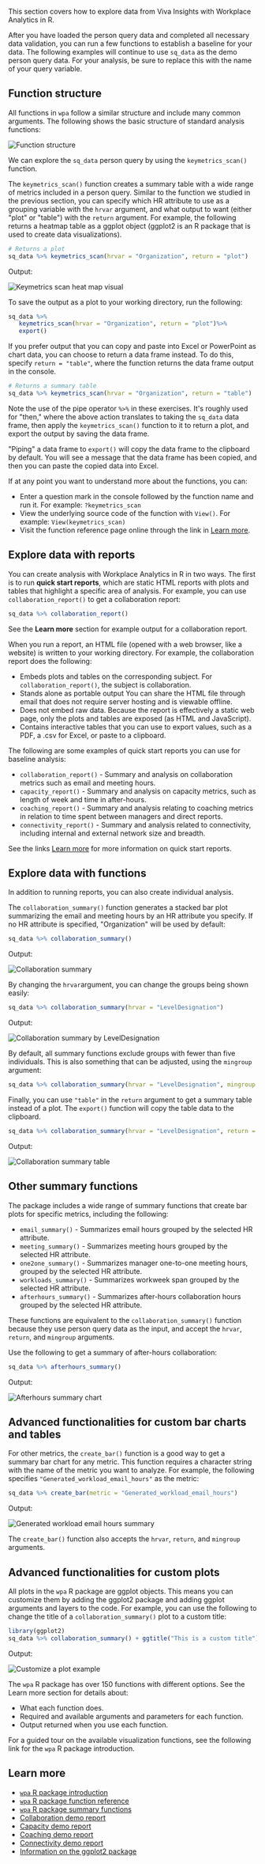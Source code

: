 This section covers how to explore data from Viva Insights with Workplace Analytics in R.

After you have loaded the person query data and completed all necessary data validation, you can run a few functions to establish a baseline for your data. The following examples will continue to use `sq_data` as the demo person query data. For your analysis, be sure to replace this with the name of your query variable.

## Function structure

All functions in `wpa` follow a similar structure and include many common arguments. The following shows the basic structure of standard analysis functions:

![Function structure](../media/function-structure.png)

We can explore the `sq_data` person query by using the `keymetrics_scan()` function.

The `keymetrics_scan()` function creates a summary table with a wide range of metrics included in a person query. Similar to the function we studied in the previous section, you can specify which HR attribute to use as a grouping variable with the `hrvar` argument, and what output to want (either "plot" or "table") with the `return` argument. For example, the following returns a heatmap table as a ggplot object (ggplot2 is an R package that is used to create data visualizations).

```R
# Returns a plot
sq_data %>% keymetrics_scan(hrvar = "Organization", return = "plot")
```

Output:

![Keymetrics scan heat map visual](../media/heatmap.png)

To save the output as a plot to your working directory, run the following:

```R
sq_data %>%
   keymetrics_scan(hrvar = "Organization", return = "plot")%>%
   export()
```

If you prefer output that you can copy and paste into Excel or PowerPoint as chart data, you can choose to return a data frame instead. To do this, specify `return = "table"`, where the function returns the data frame output in the console.

```R
# Returns a summary table
sq_data %>% keymetrics_scan(hrvar = "Organization", return = "table")
```

Note the use of the pipe operator `%>%` in these exercises. It's roughly used for "then," where the above action translates to taking the `sq_data` data frame, then apply the `keymetrics_scan()` function to it to return a plot, and export the output by saving the data frame.

"Piping" a data frame to `export()` will copy the data frame to the clipboard by default. You will see a message that the data frame has been copied, and then you can paste the copied data into Excel.

If at any point you want to understand more about the functions, you can:

- Enter a question mark in the console followed by the function name and run it.
For example: `?keymetrics_scan`
- View the underlying source code of the function with `View()`.
For example: `View(keymetrics_scan)`
- Visit the function reference page online through the link in [Learn more](#learn-more).

## Explore data with reports

You can create analysis with Workplace Analytics in R in two ways. The first is to run **quick start reports**, which are static HTML reports with plots and tables that highlight a specific area of analysis. For example, you can use `collaboration_report()` to get a collaboration report:

```R
sq_data %>% collaboration_report()
```

See the **Learn more** section for example output for a collaboration report.

When you run a report, an HTML file (opened with a web browser, like a website) is written to your working directory. For example, the collaboration report does the following:

- Embeds plots and tables on the corresponding subject. For `collaboration_report()`, the subject is collaboration.
- Stands alone as portable output You can share the HTML file through email that does not require server hosting and is viewable offline.
- Does not embed raw data. Because the report is effectively a static web page, only the plots and tables are exposed (as HTML and JavaScript).
- Contains interactive tables that you can use to export values, such as a PDF, a .csv for Excel, or paste to a clipboard.

The following are some examples of quick start reports you can use for baseline analysis:

- `collaboration_report()` - Summary and analysis on collaboration metrics such as email and meeting hours.
- `capacity_report()` - Summary and analysis on capacity metrics, such as length of week and time in after-hours.
- `coaching_report()` - Summary and analysis relating to coaching metrics in relation to time spent between managers and direct reports.
- `connectivity_report()` - Summary and analysis related to connectivity, including internal and external network size and breadth.

See the links [Learn more](#learn-more) for more information on quick start reports.

## Explore data with functions

In addition to running reports, you can also create individual analysis.

The `collaboration_summary()` function generates a stacked bar plot summarizing the email and meeting hours by an HR attribute you specify. If no HR attribute is specified, "Organization" will be used by default:

```R
sq_data %>% collaboration_summary()
```

Output:

![Collaboration summary](../media/collaboration-summary.png)

By changing the `hrvar`argument, you can change the groups being shown easily:

```R
sq_data %>% collaboration_summary(hrvar = "LevelDesignation")
```

Output:

![Collaboration summary by LevelDesignation](../media/collab-summary-level.png)

By default, all summary functions exclude groups with fewer than five individuals. This is also something that can be adjusted, using the `mingroup` argument:

```R
sq_data %>% collaboration_summary(hrvar = "LevelDesignation", mingroup = 10)
```

Finally, you can use `"table"` in the `return` argument to get a summary table instead of a plot. The `export()` function will copy the table data to the clipboard.

```R
sq_data %>% collaboration_summary(hrvar = "LevelDesignation", return = "table")
```

Output:

![Collaboration summary table](../media/collab-summary-table.png)

## Other summary functions

The package includes a wide range of summary functions that create bar plots for specific metrics, including the following:

- `email_summary()` - Summarizes email hours grouped by the selected HR attribute.
- `meeting_summary()` - Summarizes meeting hours grouped by the selected HR attribute.
- `one2one_summary()` - Summarizes manager one-to-one meeting hours, grouped by the selected HR attribute.
- `workloads_summary()` - Summarizes workweek span grouped by the selected HR attribute.
- `afterhours_summary()` - Summarizes after-hours collaboration hours grouped by the selected HR attribute.

These functions are equivalent to the `collaboration_summary()` function because they use person query data as the input, and accept the `hrvar`, `return`, and `mingroup` arguments.

Use the following to get a summary of after-hours collaboration:

```R
sq_data %>% afterhours_summary()
```

Output:

![Afterhours summary chart](../media/after-hours-summary.png)

## Advanced functionalities for custom bar charts and tables

For other metrics, the `create_bar()` function is a good way to get a summary bar chart for any metric. This function requires a character string with the name of the metric you want to analyze. For example, the following specifies `"Generated_workload_email_hours"` as the metric:

```R
sq_data %>% create_bar(metric = "Generated_workload_email_hours")
```

Output:

![Generated workload email hours summary](../media/gen-workload-summary.png)

The `create_bar()` function also accepts the `hrvar`, `return`, and `mingroup` arguments.

## Advanced functionalities for custom plots

All plots in the `wpa` R package are ggplot objects. This means you can customize them by adding the ggplot2 package and adding ggplot arguments and layers to the code. For example, you can use the following to change the title of a `collaboration_summary()` plot to a custom title:

```R
library(ggplot2)
sq_data %>% collaboration_summary() + ggtitle("This is a custom title")
```

Output:

![Customize a plot example](../media/customize-plot.png)

The `wpa` R package has over 150 functions with different options. See the Learn more section for details about:

- What each function does.
- Required and available arguments and parameters for each function.
- Output returned when you use each function.

For a guided tour on the available visualization functions, see the following link for the `wpa` R package introduction.

## Learn more

- [`wpa` R package introduction](https://microsoft.github.io/wpa/analyst_guide.html)
- [`wpa` R package function reference](https://microsoft.github.io/wpa/reference/index.html)
- [`wpa` R package summary functions](https://microsoft.github.io/wpa/analyst_guide_summary.html)
- [Collaboration demo report](https://microsoft.github.io/wpa/report-demo/collaboration-report.html)
- [Capacity demo report](https://microsoft.github.io/wpa/report-demo/capacity-report.html)
- [Coaching demo report](https://microsoft.github.io/wpa/report-demo/coaching-report.html)
- [Connectivity demo report](https://microsoft.github.io/wpa/report-demo/connectivity-report.html)
- [Information on the ggplot2 package](https://ggplot2.tidyverse.org/e)
